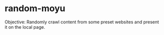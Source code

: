 # random-moyu
Objective: Randomly crawl content from some preset websites and present it on the local page.

